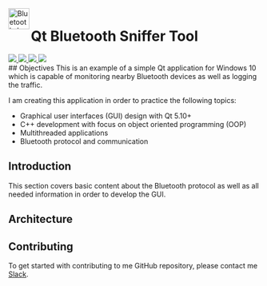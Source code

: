 <img src="https://upload.wikimedia.org/wikipedia/commons/thumb/d/da/Bluetooth.svg/393px-Bluetooth.svg.png" alt="Bluetooth_Logo" height="42px" width="42px" align="left">

# Qt Bluetooth Sniffer Tool
<div>
    <a href="https://github.com/NaPiZip/Docker_GUI_Apps_on_Windows">
        <img src="https://img.shields.io/badge/Document%20Version-1.0.0-brightgreen.svg"/>
    </a>
    <a href="https://www.qt.io/download">
        <img src="https://img.shields.io/badge/Qt-5.10.1-blue.svg"/>
    </a>
    <a href="https://www.microsoft.com">
        <img src="https://img.shields.io/badge/Windows%2010%20x64-10.0.17134%20Build%2017134-blue.svg"/>
    </a>
    <a href="https://docs.microsoft.com/en-us/visualstudio/releasenotes/vs2015-version-history">
        <img src="https://img.shields.io/badge/MS%20Visual%20C%2B%2B-14.0%20(amd64__x86)-blue.svg"/>
    </a>
</div>
## Objectives
This is an example of a simple Qt application for Windows 10 which is capable of monitoring nearby Bluetooth devices as well as logging the traffic.

I am creating this application in order to practice the following topics:<br>
- Graphical user interfaces (GUI) design with Qt 5.10+
- C++ development with focus on object oriented programming (OOP)
- Multithreaded applications
- Bluetooth protocol and communication

## Introduction
This section covers basic content about the Bluetooth protocol as well as all needed information in order to develop the GUI.


## Architecture




## Contributing

To get started with contributing to me GitHub repository, please contact me [Slack](https://join.slack.com/t/napi-friends/shared_invite/enQtNDg3OTg5NDc1NzUxLWU1MWNhNmY3ZTVmY2FkMDM1ODg1MWNlMDIyYTk1OTg4OThhYzgyNDc3ZmE5NzM1ZTM2ZDQwZGI0ZjU2M2JlNDU).
